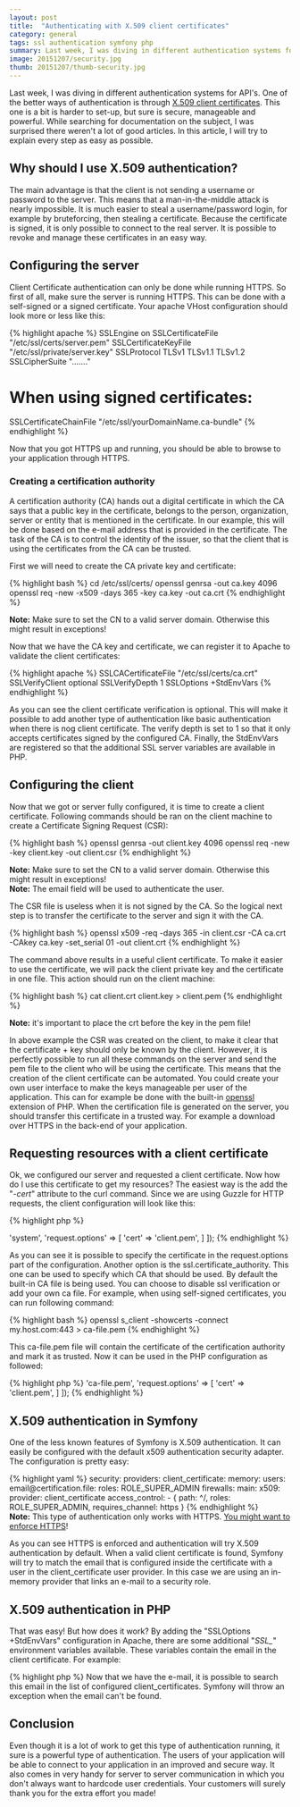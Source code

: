 ```yaml
---
layout: post
title:  "Authenticating with X.509 client certificates"
category: general
tags: ssl authentication symfony php
summary: Last week, I was diving in different authentication systems for API's. One of the better ways of authentication is through X.509 client certificates. This one is a bit is harder to set-up, but sure is secure, manageable and powerful. While searching for documentation on the subject, I was surprised there weren't a lot of good articles. In this article, I will try to explain every step as easy as possible.
image: 20151207/security.jpg
thumb: 20151207/thumb-security.jpg
---
```


<p>
    Last week, I was diving in different authentication systems for API's.
    One of the better ways of authentication is through <a href="https://en.wikipedia.org/wiki/X.509" target="_blank">X.509 client certificates</a>.
    This one is a bit is harder to set-up, but sure is secure, manageable and powerful.
    While searching for documentation on the subject, I was surprised there weren't a lot of good articles.
    In this article, I will try to explain every step as easy as possible.
</p>

<h2>Why should I use X.509 authentication?</h2>
<p>
    The main advantage is that the client is not sending a username or password to the server. 
    This means that a man-in-the-middle attack is nearly impossible. 
    It is much easier to steal a username/password login, for example by bruteforcing, then stealing a certificate.
    Because the certificate is signed, it is only possible to connect to the real server.
    It is possible to revoke and manage these certificates in an easy way.
</p>

<h2>Configuring the server</h2>

<p>
    Client Certificate authentication can only be done while running HTTPS.
    So first of all, make sure the server is running HTTPS. 
    This can be done with a self-signed or a signed certificate.
    Your apache VHost configuration should look more or less like this:
</p>

{% highlight apache %}
SSLEngine on
SSLCertificateFile      "/etc/ssl/certs/server.pem"
SSLCertificateKeyFile   "/etc/ssl/private/server.key"
SSLProtocol             TLSv1 TLSv1.1 TLSv1.2
SSLCipherSuite          "......."
 
# When using signed certificates:
SSLCertificateChainFile "/etc/ssl/yourDomainName.ca-bundle"
{% endhighlight %}

<p>
    Now that you got HTTPS up and running, you should be able to browse to your application through HTTPS. 
</p>

<h3>Creating a certification authority</h3>

<p>
    A certification authority (CA) hands out a digital certificate in which the CA says that a public key in the certificate, 
    belongs to the person, organization, server or entity that is mentioned in the certificate.
    In our example, this will be done based on the e-mail address that is provided in the certificate.
    The task of the CA is to control the identity of the issuer, so that the client that is using the certificates from the CA can be trusted.
</p>

<p>
    First we will need to create the CA private key and certificate:
</p>

{% highlight bash %}
cd /etc/ssl/certs/
openssl genrsa -out ca.key 4096
openssl req -new -x509 -days 365 -key ca.key -out ca.crt
{% endhighlight %}

<div class="alert alert-warning">
    <strong>Note:</strong> Make sure to set the CN to a valid server domain. Otherwise this might result in exceptions!
</div>

<p>
    Now that we have the CA key and certificate, we can register it to Apache to validate the client certificates:
</p>

{% highlight apache %}
SSLCACertificateFile "/etc/ssl/certs/ca.crt"
SSLVerifyClient optional
SSLVerifyDepth 1
SSLOptions +StdEnvVars
{% endhighlight %}

<p>
    As you can see the client certificate verification is optional. 
    This will make it possible to add another type of authentication like basic authentication when there is nog client certificate.
    The verify depth is set to 1 so that it only accepts certificates signed by the configured CA.
    Finally, the StdEnvVars are registered so that the additional SSL server variables are available in PHP.
</p>


<h2>Configuring the client</h2>

<p>
    Now that we got or server fully configured, it is time to create a client certificate.
    Following commands should be ran on the client machine to create a Certificate Signing Request (CSR):
</p>

{% highlight bash %}
openssl genrsa -out client.key 4096
openssl req -new -key client.key -out client.csr
{% endhighlight %}

<div class="alert alert-warning">
    <strong>Note:</strong> Make sure to set the CN to a valid server domain. Otherwise this might result in exceptions!<br />
    <strong>Note:</strong> The email field will be used to authenticate the user.
</div>

<p>
    The CSR file is useless when it is not signed by the CA.
    So the logical next step is to transfer the certificate to the server and sign it with the CA.
</p>

{% highlight bash %}
openssl x509 -req -days 365 -in client.csr -CA ca.crt -CAkey ca.key -set_serial 01 -out client.crt
{% endhighlight %}


<p>
    The command above results in a useful client certificate. 
    To make it easier to use the certificate, we will pack the client private key and the certificate in one file.
    This action should run on the client machine:
</p>

{% highlight bash %}
cat client.crt client.key > client.pem
{% endhighlight %}

<div class="alert alert-warning">
    <strong>Note:</strong> it's important to place the crt before the key in the pem file!
</div>

<p>
    In above example the CSR was created on the client, to make it clear that the certificate + key should only be known by the client.
    However, it is perfectly possible to run all these commands on the server and send the pem file to the client who will be using the certificate.
    This means that the creation of the client certificate can be automated. 
    You could create your own user interface to make the keys manageable per user of the application.
    This can for example be done with the built-in <a href="http://php.net/manual/en/book.openssl.php" target="_blank">openssl</a> extension of PHP.
    When the certification file is generated on the server, you should transfer this certificate in a trusted way. 
    For example a download over HTTPS in the back-end of your application.
</p>


<h2>Requesting resources with a client certificate</h2>

<p>
    Ok, we configured our server and requested a client certificate. 
    Now how do I use this certificate to get my resources?
    The easiest way is the add the "<em>-cert</em>" attribute to the curl command.
    Since we are using Guzzle for HTTP requests, the client configuration will look like this:
</p>

{% highlight php %}
<?php
$client = new Guzzle\Http\Client($baseUrl, [
    'ssl.certificate_authority' => 'system',
    'request.options' => [
        'cert' => 'client.pem',
    ]
]);
{% endhighlight %}

<p>
    As you can see it is possible to specify the certificate in the request.options part of the configuration.
    Another option is the ssl.certificate_authority. This one can be used to specify which CA that should be used. 
    By default the built-in CA file is being used.
    You can choose to disable ssl verification or add your own ca file.
    For example, when using self-signed certificates, you can run following command:
</p>

{% highlight bash %}
openssl s_client -showcerts -connect my.host.com:443 > ca-file.pem
{% endhighlight %}

<p>
    This ca-file.pem file will contain the certificate of the certification authority and mark it as trusted. 
    Now it can be used in the PHP configuration as followed:
</p>

{% highlight php %}
<?php
$client = new Guzzle\Http\Client($baseUrl, [
    'ssl.certificate_authority' => 'ca-file.pem',
    'request.options' => [
        'cert' => 'client.pem',
    ]
]);
{% endhighlight %}


<h2>X.509 authentication in Symfony</h2>

<p>
    One of the less known features of Symfony is X.509 authentication.
    It can easily be configured with the default x509 authentication security adapter.
    The configuration is pretty easy:
</p>

{% highlight yaml %}
security:
    providers:
        client_certificate:
            memory:
                users:
                    email@certification.file:
                      roles: ROLE_SUPER_ADMIN
 
    firewalls:
        main:
            x509:
                provider: client_certificate
 
    access_control:
            - { path: ^/, roles: ROLE_SUPER_ADMIN, requires_channel: https }
{% endhighlight %}

<div class="alert alert-warning">
    <strong>Note:</strong> This type of authentication only works with HTTPS. 
    <a href="http://symfony.com/doc/current/cookbook/security/force_https.html" target="_blank">You might want to enforce HTTPS</a>!
</div>

<p>
    As you can see HTTPS is enforced and authentication will try X.509 authentication by default.
    When a valid client certificate is found, 
    Symfony will try to match the email that is configured inside the certificate with a user in the client_certificate user provider.
    In this case we are using an in-memory provider that links an e-mail to a security role.
</p>

<h2>X.509 authentication in PHP</h2>

<p>
    That was easy! But how does it work?
    By adding the "SSLOptions +StdEnvVars" configuration in Apache, there are some additional "<em>SSL_</em>" environment variables available.
    These variables contain the email in the client certificate. For example:
</p>

{% highlight php %}
<?php
$email = $_SERVER['SSL_CLIENT_S_DN_Email'];
if (!$email && preg_match('#/emailAddress=(.+\@.+\..+)(/|$)#', $_SERVER['SSL_CLIENT_S_DN'], $matches)) {
    $email = $matches[1]
}
{% endhighlight %}

<p>
    Now that we have the e-mail, it is possible to search this email in the list of configured client_certificates.
    Symfony will throw an exception when the email can't be found.
</p>

<h2>Conclusion</h2>

<p>
    Even though it is a lot of work to get this type of authentication running,
    it sure is a powerful type of authentication. 
    The users of your application will be able to connect to your application in an improved and secure way. 
    It also comes in very handy for server to server communication in which you don't always want to hardcode user credentials.
    Your customers will surely thank you for the extra effort you made!
</p>
